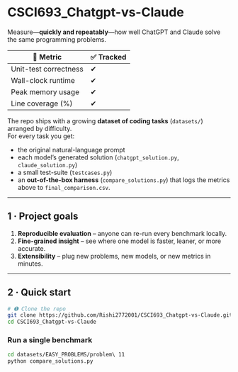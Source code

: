 # CSCI693_Chatgpt-vs-Claude

Measure—**quickly and repeatably**—how well ChatGPT and Claude solve the same programming problems.

| 🔎 Metric              | ✅ Tracked |
|------------------------|-----------|
| Unit-test correctness  | ✔ |
| Wall-clock runtime     | ✔ |
| Peak memory usage      | ✔ |
| Line coverage (%)      | ✔ |

The repo ships with a growing **dataset of coding tasks** (`datasets/`) arranged by difficulty.  
For every task you get:

* the original natural-language prompt  
* each model’s generated solution (`chatgpt_solution.py`, `claude_solution.py`)  
* a small test-suite (`testcases.py`)  
* an **out-of-the-box harness** (`compare_solutions.py`) that logs the metrics above to `final_comparison.csv`.

---

## 1 · Project goals

1. **Reproducible evaluation** – anyone can re-run every benchmark locally.  
2. **Fine-grained insight** – see where one model is faster, leaner, or more accurate.  
3. **Extensibility** – plug new problems, new models, or new metrics in minutes.

---

## 2 · Quick start

```bash
# ➊ Clone the repo
git clone https://github.com/Rishi2772001/CSCI693_Chatgpt-vs-Claude.git
cd CSCI693_Chatgpt-vs-Claude
```
### Run a single benchmark 
```bash
cd datasets/EASY_PROBLEMS/problem\ 11
python compare_solutions.py
```

